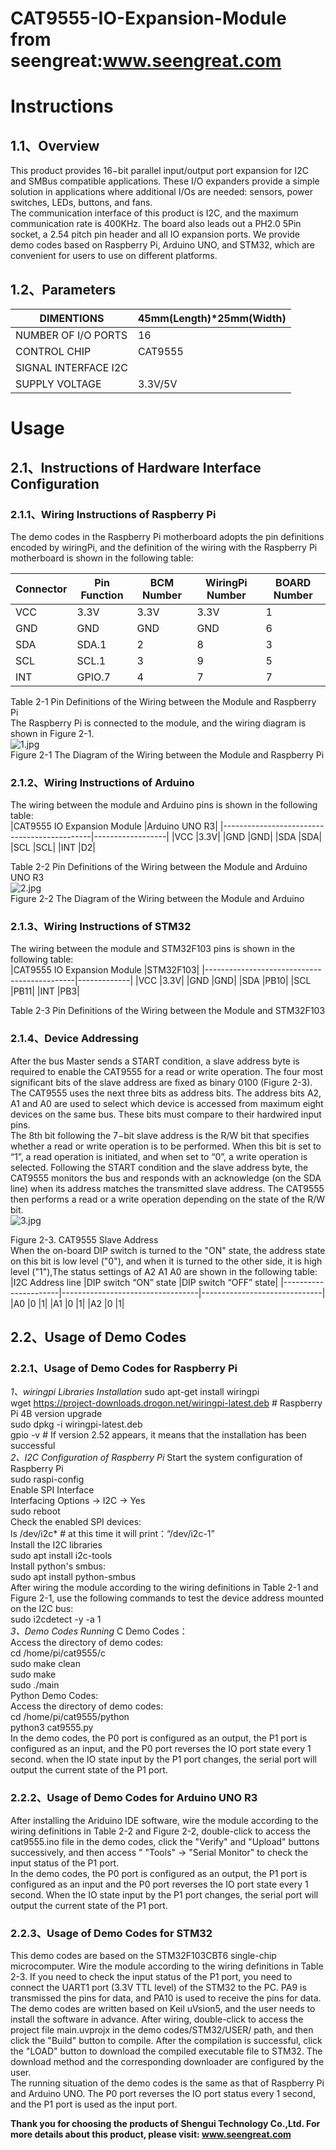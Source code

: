 CAT9555-IO-Expansion-Module from seengreat:www.seengreat.com
 =======================================
# Instructions
## 1.1、Overview
This product provides 16−bit parallel input/output port expansion for I2C and SMBus compatible applications. These I/O expanders provide a simple solution in applications where additional I/Os are needed: sensors, power switches, LEDs, buttons, and fans.<br>
The communication interface of this product is I2C, and the maximum communication rate is 400KHz. The board also leads out a PH2.0 5Pin socket, a 2.54 pitch pin header and all IO expansion ports. We provide demo codes based on Raspberry Pi, Arduino UNO, and STM32, which are convenient for users to use on different platforms.<br>
## 1.2、Parameters
|DIMENTIONS	|45mm(Length)*25mm(Width)|
|----------------------|--------------------------------|
|NUMBER OF I/O PORTS	|16|
|CONTROL CHIP	|CAT9555|
|SIGNAL INTERFACE	I2C|
|SUPPLY VOLTAGE	|3.3V/5V|

# Usage
## 2.1、Instructions of Hardware Interface Configuration
### 2.1.1、Wiring Instructions of Raspberry Pi
The demo codes in the Raspberry Pi motherboard adopts the pin definitions encoded by wiringPi, and the definition of the wiring with the Raspberry Pi motherboard is shown in the following table:<br>

|Connector	|Pin Function	|BCM Number	|WiringPi Number	|BOARD Number|
|----------------------|-----------------------|----------------------|----------------------|------------------|
|VCC	|3.3V	|3.3V	|3.3V	|1|
|GND	|GND	|GND	|GND	|6|
|SDA	|SDA.1	|2	|8	|3|
|SCL	|SCL.1	|3	|9	|5|
|INT	|GPIO.7	|4	|7	|7|

 Table 2-1 Pin Definitions of the Wiring between the Module and Raspberry Pi<br>
The Raspberry Pi is connected to the module, and the wiring diagram is shown in Figure 2-1.<br>
![1.jpg](https://github.com/seengreat/CAT9555-IO-Expansion-Module/blob/main/pic/pic1.png)<br>
Figure 2-1 The Diagram of the Wiring between the Module and Raspberry Pi<br>
### 2.1.2、Wiring Instructions of Arduino
The wiring between the module and Arduino pins is shown in the following table:<br>
|CAT9555 IO Expansion Module	|Arduino UNO R3|
|---------------------------------------------|------------------|
|VCC	|3.3V|
|GND	|GND|
|SDA	|SDA|
|SCL	|SCL|
|INT	|D2|

Table 2-2 Pin Definitions of the Wiring between the Module and Arduino UNO R3<br>
![2.jpg](https://github.com/seengreat/CAT9555-IO-Expansion-Module/blob/main/pic/pic2.png)<br>
Figure 2-2 The Diagram of the Wiring between the Module and Arduino<br>
### 2.1.3、Wiring Instructions of STM32
The wiring between the module and STM32F103 pins is shown in the following table:<br>
|CAT9555 IO Expansion Module	|STM32F103|
|---------------------------------------------|-------------|
|VCC	|3.3V|
|GND	|GND|
|SDA	|PB10|
|SCL	|PB11|
|INT	|PB3|

Table 2-3 Pin Definitions of the Wiring between the Module and STM32F103<br>
### 2.1.4、Device Addressing
After the bus Master sends a START condition, a slave address byte is required to enable the CAT9555 for a read or write operation. The four most significant bits of the slave address are fixed as binary 0100 (Figure 2-3). The CAT9555 uses the next three bits as address bits. The address bits A2, A1 and A0 are used to select which device is accessed from maximum eight devices on the same bus. These bits must compare to their hardwired input pins. <br>
The 8th bit following the 7−bit slave address is the R/W bit that specifies whether a read or write operation is to be performed. When this bit is set to “1”, a read operation is initiated, and when set to “0”, a write operation is selected. Following the START condition and the slave address byte, the CAT9555 monitors the bus and responds with an acknowledge (on the SDA line) when its address matches the transmitted slave address. The CAT9555 then performs a read or a write operation depending on the state of the R/W bit.<br>
![3.jpg](https://github.com/seengreat/CAT9555-IO-Expansion-Module/blob/main/pic/pic3.png)<br>

Figure 2-3. CAT9555 Slave Address<br>
When the on-board DIP switch is turned to the "ON" state, the address state on this bit is low level ("0"), and when it is turned to the other side, it is high level ("1"),The status settings of A2 A1 A0 are shown in the following table:<br>
|I2C Address line	|DIP switch “ON” state	|DIP switch “OFF” state|
|----------------------|----------------------------------|------------------------------|
|A0	|0	|1|
|A1	|0	|1|
|A2	|0	|1|

## 2.2、Usage of Demo Codes
### 2.2.1、Usage of Demo Codes for Raspberry Pi
_1、wiringpi Libraries Installation_
   sudo apt-get install wiringpi<br>
   wget https://project-downloads.drogon.net/wiringpi-latest.deb  # Raspberry Pi 4B version upgrade<br>
   sudo dpkg -i wiringpi-latest.deb<br>
   gpio -v # If version 2.52 appears, it means that the installation has been successful<br>
_2、I2C Configuration of Raspberry Pi_
Start the system configuration of Raspberry Pi<br>
sudo raspi-config<br>
Enable SPI Interface<br>
Interfacing Options -> I2C -> Yes<br>
sudo reboot<br>
Check the enabled SPI devices:<br>
ls /dev/i2c*   # at this time it will print：“/dev/i2c-1”<br>
Install the I2C libraries<br>
sudo apt install i2c-tools <br>
Install python's smbus:<br>
sudo apt install python-smbus <br>
After wiring the module according to the wiring definitions in Table 2-1 and Figure 2-1, use the following commands to test the device address mounted on the I2C bus:<br>
sudo i2cdetect -y -a 1<br>
_3、Demo Codes Running_
C Demo Codes：<br>
Access the directory of demo codes:<br>
cd /home/pi/cat9555/c<br>
sudo make clean<br>
sudo make<br>
sudo ./main<br>
Python Demo Codes:<br>
Access the directory of demo codes:<br>
cd /home/pi/cat9555/python<br>
python3 cat9555.py<br>
In the demo codes, the P0 port is configured as an output, the P1 port is configured as an input, and the P0 port reverses the IO port state every 1 second. when the IO state input by the P1 port changes, the serial port will output the current state of the P1 port.<br>
### 2.2.2、Usage of Demo Codes for Arduino UNO R3
After installing the Ariduino IDE software, wire the module according to the wiring definitions in Table 2-2 and Figure 2-2, double-click to access the cat9555.ino file in the demo codes, click the "Verify" and "Upload" buttons successively, and then access " "Tools" -> "Serial Monitor" to check the input status of the P1 port.<br>
In the demo codes, the P0 port is configured as an output, the P1 port is configured as an input and the P0 port reverses the IO port state every 1 second. When the IO state input by the P1 port changes, the serial port will output the current state of the P1 port.<br>
### 2.2.3、Usage of Demo Codes for STM32
This demo codes are based on the STM32F103CBT6 single-chip microcomputer. Wire the module according to the wiring definitions in Table 2-3. If you need to check the input status of the P1 port, you need to connect the UART1 port (3.3V TTL level) of the STM32 to the PC. PA9 is transmissed the pins for data, and PA10 is used to receive the pins for data.<br>
The demo codes are written based on Keil uVsion5, and the user needs to install the software in advance. After wiring, double-click to access the project file main.uvprojx in the demo codes/STM32/USER/ path, and then click the "Build" button to compile. After the compilation is successful, click the "LOAD" button to download the compiled executable file to STM32. The download method and the corresponding downloader are configured by the user.<br>
The running situation of the demo codes is the same as that of Raspberry Pi and Arduino UNO. The P0 port reverses the IO port status every 1 second, and the P1 port is used as the input port.<br>

__Thank you for choosing the products of Shengui Technology Co.,Ltd. For more details about this product, please visit:
www.seengreat.com__

